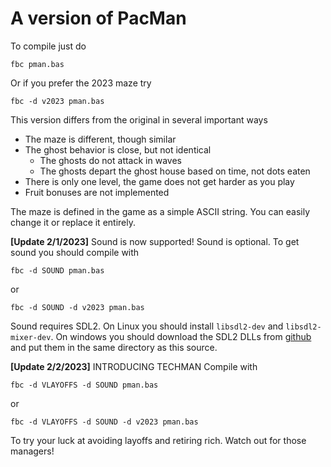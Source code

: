 # A version of PacMan

To compile just do
```
fbc pman.bas
```
Or if you prefer the 2023 maze try
```
fbc -d v2023 pman.bas
```

This version differs from the original in several important ways
* The maze is different, though similar
* The ghost behavior is close, but not identical
   * The ghosts do not attack in waves
   * The ghosts depart the ghost house based on time, not dots eaten
* There is only one level, the game does not get harder as you play
* Fruit bonuses are not implemented

The maze is defined in the game as a simple ASCII string. You can easily change it or replace it entirely.

**[Update 2/1/2023]** Sound is now supported!
Sound is optional. To get sound you should compile with
```
fbc -d SOUND pman.bas
```
or
```
fbc -d SOUND -d v2023 pman.bas
```
Sound requires SDL2. On Linux you should install `libsdl2-dev` and `libsdl2-mixer-dev`. On windows you should download the SDL2 DLLs from [github](https://github.com/libsdl-org/SDL/releases/tag/release-2.26.2) and put them in the same directory as this source.

**[Update 2/2/2023]** INTRODUCING TECHMAN
Compile with
```
fbc -d VLAYOFFS -d SOUND pman.bas
```
or
```
fbc -d VLAYOFFS -d SOUND -d v2023 pman.bas
```
To try your luck at avoiding layoffs and retiring rich. 
Watch out for those managers!
